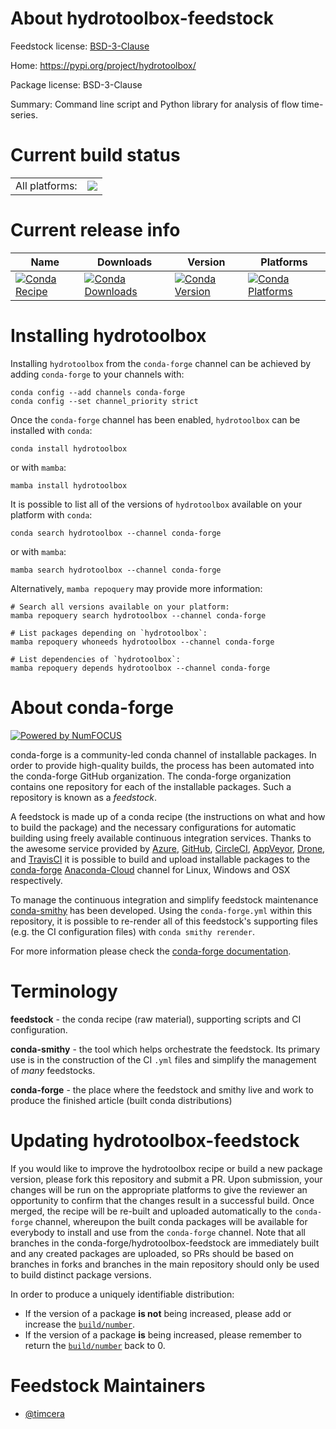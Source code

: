 About hydrotoolbox-feedstock
============================

Feedstock license: [BSD-3-Clause](https://github.com/conda-forge/hydrotoolbox-feedstock/blob/main/LICENSE.txt)

Home: https://pypi.org/project/hydrotoolbox/

Package license: BSD-3-Clause

Summary: Command line script and Python library for analysis of flow time-series.

Current build status
====================


<table><tr><td>All platforms:</td>
    <td>
      <a href="https://dev.azure.com/conda-forge/feedstock-builds/_build/latest?definitionId=18933&branchName=main">
        <img src="https://dev.azure.com/conda-forge/feedstock-builds/_apis/build/status/hydrotoolbox-feedstock?branchName=main">
      </a>
    </td>
  </tr>
</table>

Current release info
====================

| Name | Downloads | Version | Platforms |
| --- | --- | --- | --- |
| [![Conda Recipe](https://img.shields.io/badge/recipe-hydrotoolbox-green.svg)](https://anaconda.org/conda-forge/hydrotoolbox) | [![Conda Downloads](https://img.shields.io/conda/dn/conda-forge/hydrotoolbox.svg)](https://anaconda.org/conda-forge/hydrotoolbox) | [![Conda Version](https://img.shields.io/conda/vn/conda-forge/hydrotoolbox.svg)](https://anaconda.org/conda-forge/hydrotoolbox) | [![Conda Platforms](https://img.shields.io/conda/pn/conda-forge/hydrotoolbox.svg)](https://anaconda.org/conda-forge/hydrotoolbox) |

Installing hydrotoolbox
=======================

Installing `hydrotoolbox` from the `conda-forge` channel can be achieved by adding `conda-forge` to your channels with:

```
conda config --add channels conda-forge
conda config --set channel_priority strict
```

Once the `conda-forge` channel has been enabled, `hydrotoolbox` can be installed with `conda`:

```
conda install hydrotoolbox
```

or with `mamba`:

```
mamba install hydrotoolbox
```

It is possible to list all of the versions of `hydrotoolbox` available on your platform with `conda`:

```
conda search hydrotoolbox --channel conda-forge
```

or with `mamba`:

```
mamba search hydrotoolbox --channel conda-forge
```

Alternatively, `mamba repoquery` may provide more information:

```
# Search all versions available on your platform:
mamba repoquery search hydrotoolbox --channel conda-forge

# List packages depending on `hydrotoolbox`:
mamba repoquery whoneeds hydrotoolbox --channel conda-forge

# List dependencies of `hydrotoolbox`:
mamba repoquery depends hydrotoolbox --channel conda-forge
```


About conda-forge
=================

[![Powered by
NumFOCUS](https://img.shields.io/badge/powered%20by-NumFOCUS-orange.svg?style=flat&colorA=E1523D&colorB=007D8A)](https://numfocus.org)

conda-forge is a community-led conda channel of installable packages.
In order to provide high-quality builds, the process has been automated into the
conda-forge GitHub organization. The conda-forge organization contains one repository
for each of the installable packages. Such a repository is known as a *feedstock*.

A feedstock is made up of a conda recipe (the instructions on what and how to build
the package) and the necessary configurations for automatic building using freely
available continuous integration services. Thanks to the awesome service provided by
[Azure](https://azure.microsoft.com/en-us/services/devops/), [GitHub](https://github.com/),
[CircleCI](https://circleci.com/), [AppVeyor](https://www.appveyor.com/),
[Drone](https://cloud.drone.io/welcome), and [TravisCI](https://travis-ci.com/)
it is possible to build and upload installable packages to the
[conda-forge](https://anaconda.org/conda-forge) [Anaconda-Cloud](https://anaconda.org/)
channel for Linux, Windows and OSX respectively.

To manage the continuous integration and simplify feedstock maintenance
[conda-smithy](https://github.com/conda-forge/conda-smithy) has been developed.
Using the ``conda-forge.yml`` within this repository, it is possible to re-render all of
this feedstock's supporting files (e.g. the CI configuration files) with ``conda smithy rerender``.

For more information please check the [conda-forge documentation](https://conda-forge.org/docs/).

Terminology
===========

**feedstock** - the conda recipe (raw material), supporting scripts and CI configuration.

**conda-smithy** - the tool which helps orchestrate the feedstock.
                   Its primary use is in the construction of the CI ``.yml`` files
                   and simplify the management of *many* feedstocks.

**conda-forge** - the place where the feedstock and smithy live and work to
                  produce the finished article (built conda distributions)


Updating hydrotoolbox-feedstock
===============================

If you would like to improve the hydrotoolbox recipe or build a new
package version, please fork this repository and submit a PR. Upon submission,
your changes will be run on the appropriate platforms to give the reviewer an
opportunity to confirm that the changes result in a successful build. Once
merged, the recipe will be re-built and uploaded automatically to the
`conda-forge` channel, whereupon the built conda packages will be available for
everybody to install and use from the `conda-forge` channel.
Note that all branches in the conda-forge/hydrotoolbox-feedstock are
immediately built and any created packages are uploaded, so PRs should be based
on branches in forks and branches in the main repository should only be used to
build distinct package versions.

In order to produce a uniquely identifiable distribution:
 * If the version of a package **is not** being increased, please add or increase
   the [``build/number``](https://docs.conda.io/projects/conda-build/en/latest/resources/define-metadata.html#build-number-and-string).
 * If the version of a package **is** being increased, please remember to return
   the [``build/number``](https://docs.conda.io/projects/conda-build/en/latest/resources/define-metadata.html#build-number-and-string)
   back to 0.

Feedstock Maintainers
=====================

* [@timcera](https://github.com/timcera/)

